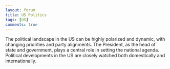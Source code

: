 ```yaml
---
layout: forum
title: US Politics
tags: [US]
comments: true
---
```

The political landscape in the US can be highly polarized and dynamic, with changing priorities and party alignments. The President, as the head of state and government, plays a central role in setting the national agenda. Political developments in the US are closely watched both domestically and internationally.